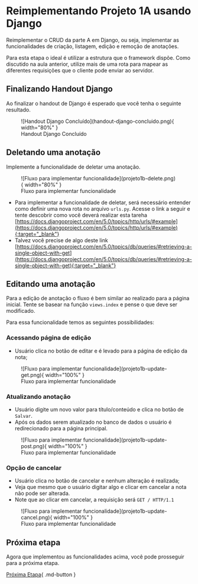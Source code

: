 # Reimplementando Projeto 1A usando Django

Reimplementar o CRUD da parte A em Django, ou seja, implementar as funcionalidades de criação, listagem, edição e remoção de anotações.

Para esta etapa o ideal é utilizar a estrutura que o framework dispõe.
Como discutido na aula anterior, utilize mais de uma rota para mapear as diferentes requisições que o cliente pode enviar ao servidor.

## Finalizando Handout Django

Ao finalizar o handout de Django é esperado que você tenha o seguinte resultado.

<figure markdown="span">
    ![Handout Django Concluído](handout-django-concluido.png){ width="80%" }
    <figcaption>Handout Django Concluído</figcaption>
</figure>


## Deletando uma anotação

Implemente a funcionalidade de deletar uma anotação.

<figure markdown="span">
    ![Fluxo para implementar funcionalidade](projeto1b-delete.png){ width="80%" }
    <figcaption>Fluxo para implementar funcionalidade</figcaption>
</figure>

- Para implementar a funcionalidade de deletar, será necessário entender como definir uma nova rota no arquivo `urls.py`. Acesse o link a seguir e tente descobrir como você deverá realizar esta tareha [https://docs.djangoproject.com/en/5.0/topics/http/urls/#example](https://docs.djangoproject.com/en/5.0/topics/http/urls/#example){:target="_blank"}
- Talvez você precise de algo deste link [https://docs.djangoproject.com/en/5.0/topics/db/queries/#retrieving-a-single-object-with-get](https://docs.djangoproject.com/en/5.0/topics/db/queries/#retrieving-a-single-object-with-get){:target="_blank"}


## Editando uma anotação

Para a edição de anotação o fluxo é bem similar ao realizado para a página inicial. Tente se basear na função `views.index` e pense o que deve ser modificado.

Para essa funcionalidade temos as seguintes possibilidades:

### Acessando página de edição

- Usuário clica no botão de editar e é levado para a página de edição da nota;
<figure markdown="span">
    ![Fluxo para implementar funcionalidade](projeto1b-update-get.png){ width="100%" }
    <figcaption>Fluxo para implementar funcionalidade</figcaption>
</figure>

### Atualizando anotação

- Usuário digite um novo valor para título/conteúdo e clica no botão de `Salvar`.
- Após os dados serem atualizado no banco de dados o usuário é redirecionado para a página principal.
<figure markdown="span">
    ![Fluxo para implementar funcionalidade](projeto1b-update-post.png){ width="100%" }
    <figcaption>Fluxo para implementar funcionalidade</figcaption>
</figure>

### Opção de cancelar

- Usuário clica no botão de cancelar e nenhum alteração é realizada;
- Veja que mesmo que o usuário digitar algo e clicar em cancelar a nota não pode ser alterada.
- Note que ao clicar em cancelar, a requisição será `GET / HTTP/1.1`
<figure markdown="span">
    ![Fluxo para implementar funcionalidade](projeto1b-update-cancel.png){ width="100%" }
    <figcaption>Fluxo para implementar funcionalidade</figcaption>
</figure>

## Próxima etapa

Agora que implementou as funcionalidades acima, você pode prosseguir para a próxima etapa.

[Próxima Etapa](tarefa02.md){ .md-button }
